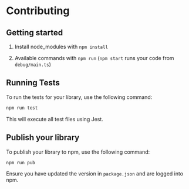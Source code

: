 # Contributing

## Getting started

1. Install node_modules with `npm install`

2. Available commands with `npm run` (`npm start` runs your code from `debug/main.ts`)

## Running Tests

To run the tests for your library, use the following command:

```sh
npm run test
```

This will execute all test files using Jest.

## Publish your library

To publish your library to npm, use the following command:

```sh
npm run pub
```

Ensure you have updated the version in `package.json` and are logged into npm.
